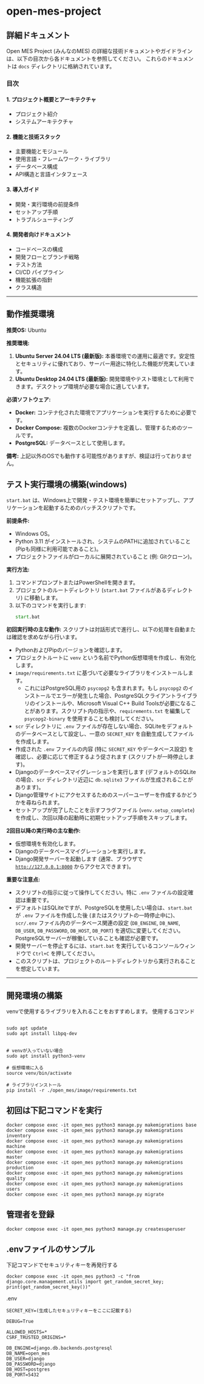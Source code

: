 # open-mes-project

## 詳細ドキュメント

Open MES Project (みんなのMES) の詳細な技術ドキュメントやガイドラインは、以下の目次から各ドキュメントを参照してください。
これらのドキュメントは `docs` ディレクトリに格納されています。

### 目次

#### 1. プロジェクト概要とアーキテクチャ
- プロジェクト紹介
- システムアーキテクチャ

#### 2. 機能と技術スタック
- 主要機能とモジュール
- 使用言語・フレームワーク・ライブラリ
- データベース構成
- API構造と言語インタフェース

#### 3. 導入ガイド
- 開発・実行環境の前提条件
- セットアップ手順
- トラブルシューティング

#### 4. 開発者向けドキュメント
- コードベースの構成
- 開発フローとブランチ戦略
- テスト方法
- CI/CD パイプライン
- 機能拡張の指針
- クラス構造

---

## 動作推奨環境

**推奨OS:** Ubuntu

**推奨環境:**

1.  **Ubuntu Server 24.04 LTS (最新版):** 本番環境での運用に最適です。安定性とセキュリティに優れており、サーバー用途に特化した機能が充実しています。
2.  **Ubuntu Desktop 24.04 LTS (最新版):** 開発環境やテスト環境として利用できます。デスクトップ環境が必要な場合に適しています。

**必須ソフトウェア:**

*   **Docker:** コンテナ化された環境でアプリケーションを実行するために必要です。
*   **Docker Compose:** 複数のDockerコンテナを定義し、管理するためのツールです。
*   **PostgreSQL:** データベースとして使用します。

**備考:** 上記以外のOSでも動作する可能性がありますが、検証は行っておりません。

## テスト実行環境の構築(windows)
`start.bat` は、Windows上で開発・テスト環境を簡単にセットアップし、アプリケーションを起動するためのバッチスクリプトです。

**前提条件:**
*   Windows OS。
*   Python 3.11 がインストールされ、システムのPATHに追加されていること (Pipも同様に利用可能であること)。
*   プロジェクトファイルがローカルに展開されていること (例: Gitクローン)。

**実行方法:**
1.  コマンドプロンプトまたはPowerShellを開きます。
2.  プロジェクトのルートディレクトリ (<code>start.bat</code> ファイルがあるディレクトリ) に移動します。
3.  以下のコマンドを実行します:
    ```bat
    start.bat
    ```

**初回実行時の主な動作:**
スクリプトは対話形式で進行し、以下の処理を自動または確認を求めながら行います。
*   PythonおよびPipのバージョンを確認します。
*   プロジェクトルートに `venv` という名前でPython仮想環境を作成し、有効化します。
*   <code>image/requirements.txt</code> に基づいて必要なライブラリをインストールします。
    *   これにはPostgreSQL用の `psycopg2` も含まれます。もし `psycopg2` のインストールでエラーが発生した場合、PostgreSQLクライアントライブラリのインストールや、Microsoft Visual C++ Build Toolsが必要になることがあります。スクリプト内の指示や、<code>requirements.txt</code> を編集して `psycopg2-binary` を使用することも検討してください。
*   <code>scr</code> ディレクトリに <code>.env</code> ファイルが存在しない場合、SQLiteをデフォルトのデータベースとして設定し、一意の `SECRET_KEY` を自動生成してファイルを作成します。
*   作成された <code>.env</code> ファイルの内容 (特に `SECRET_KEY` やデータベース設定) を確認し、必要に応じて修正するよう促されます (スクリプトが一時停止します)。
*   Djangoのデータベースマイグレーションを実行します (デフォルトのSQLiteの場合、<code>scr</code> ディレクトリ近辺に `db.sqlite3` ファイルが生成されることがあります)。
*   Django管理サイトにアクセスするためのスーパーユーザーを作成するかどうかを尋ねられます。
*   セットアップが完了したことを示すフラグファイル (<code>venv\.setup_complete</code>) を作成し、次回以降の起動時に初期セットアップ手順をスキップします。

**2回目以降の実行時の主な動作:**
*   仮想環境を有効化します。
*   Djangoのデータベースマイグレーションを実行します。
*   Django開発サーバーを起動します (通常、ブラウザで <code>http://127.0.0.1:8000</code> からアクセスできます)。

**重要な注意点:**
*   スクリプトの指示に従って操作してください。特に <code>.env</code> ファイルの設定確認は重要です。
*   デフォルトはSQLiteですが、PostgreSQLを使用したい場合は、<code>start.bat</code> が <code>.env</code> ファイルを作成した後 (またはスクリプトの一時停止中に)、<code>scr/.env</code> ファイル内のデータベース関連の設定 (<code>DB_ENGINE</code>, <code>DB_NAME</code>, <code>DB_USER</code>, <code>DB_PASSWORD</code>, <code>DB_HOST</code>, <code>DB_PORT</code>) を適切に変更してください。PostgreSQLサーバーが稼働していることも確認が必要です。
*   開発サーバーを停止するには、<code>start.bat</code> を実行しているコンソールウィンドウで `Ctrl+C` を押してください。
*   このスクリプトは、プロジェクトのルートディレクトリから実行されることを想定しています。

---

## 開発環境の構築
venvで使用するライブラリを入れることをおすすめします。
使用するコマンド
```

sudo apt update
sudo apt install libpq-dev


# venvが入っていない場合
sudo apt install python3-venv

# 仮想環境に入る
source venv/bin/activate

# ライブラリインストール
pip install -r ./open_mes/image/requirements.txt

```

## 初回は下記コマンドを実行
```
docker compose exec -it open_mes python3 manage.py makemigrations base
docker compose exec -it open_mes python3 manage.py makemigrations inventory
docker compose exec -it open_mes python3 manage.py makemigrations machine
docker compose exec -it open_mes python3 manage.py makemigrations master
docker compose exec -it open_mes python3 manage.py makemigrations production
docker compose exec -it open_mes python3 manage.py makemigrations quality
docker compose exec -it open_mes python3 manage.py makemigrations users
docker compose exec -it open_mes python3 manage.py migrate
```
## 管理者を登録
```
docker compose exec -it open_mes python3 manage.py createsuperuser
```

## .envファイルのサンプル

下記コマンドでセキュリティキーを再発行する
```
docker compose exec -it open_mes python3 -c "from django.core.management.utils import get_random_secret_key; print(get_random_secret_key())"
```
.env
```
SECRET_KEY=(生成したセキュリティキーをここに記載する)

DEBUG=True

ALLOWED_HOSTS=*
CSRF_TRUSTED_ORIGINS=*

DB_ENGINE=django.db.backends.postgresql
DB_NAME=open_mes
DB_USER=django
DB_PASSWORD=django
DB_HOST=postgres
DB_PORT=5432

```
